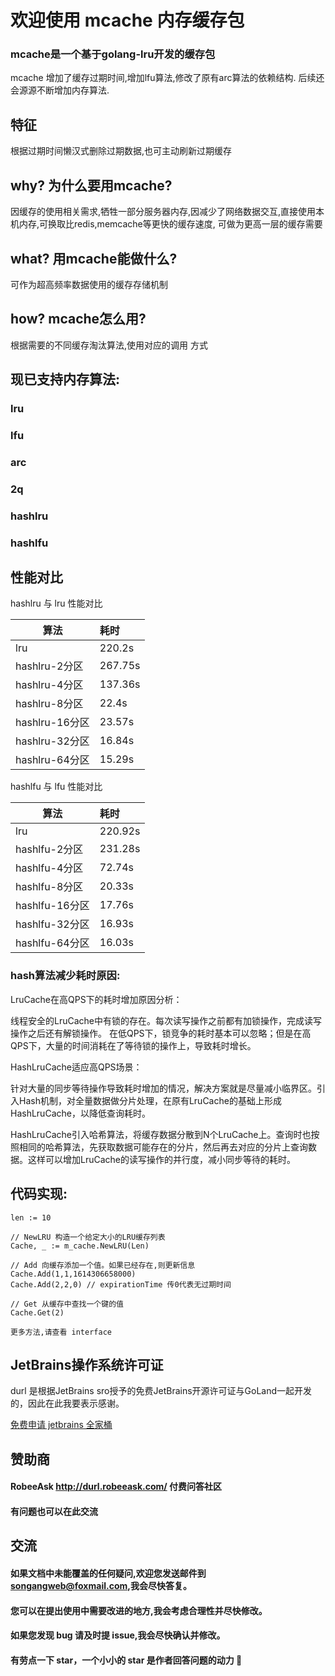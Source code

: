 # 欢迎使用 mcache 内存缓存包

### mcache是一个基于golang-lru开发的缓存包

mcache 增加了缓存过期时间,增加lfu算法,修改了原有arc算法的依赖结构.
后续还会源源不断增加内存算法.

## 特征
根据过期时间懒汉式删除过期数据,也可主动刷新过期缓存

## why? 为什么要用mcache?
因缓存的使用相关需求,牺牲一部分服务器内存,因减少了网络数据交互,直接使用本机内存,可换取比redis,memcache等更快的缓存速度,
可做为更高一层的缓存需要

## what? 用mcache能做什么?
可作为超高频率数据使用的缓存存储机制
  
## how? mcache怎么用?
根据需要的不同缓存淘汰算法,使用对应的调用 方式


## 现已支持内存算法:
### lru
### lfu
### arc
### 2q
### hashlru
### hashlfu

## 性能对比
hashlru 与 lru 性能对比

算法            | 耗时
-------------  | :-------------
lru            | 220.2s
hashlru-2分区   | 267.75s
hashlru-4分区   | 137.36s
hashlru-8分区   | 22.4s
hashlru-16分区  | 23.57s
hashlru-32分区  | 16.84s
hashlru-64分区  | 15.29s

hashlfu 与 lfu 性能对比

算法            | 耗时
-------------  | :-------------
lru            | 220.92s
hashlfu-2分区   | 231.28s
hashlfu-4分区   | 72.74s
hashlfu-8分区   | 20.33s
hashlfu-16分区  | 17.76s
hashlfu-32分区  | 16.93s
hashlfu-64分区  | 16.03s

### hash算法减少耗时原因:
LruCache在高QPS下的耗时增加原因分析：

线程安全的LruCache中有锁的存在。每次读写操作之前都有加锁操作，完成读写操作之后还有解锁操作。 在低QPS下，锁竞争的耗时基本可以忽略；但是在高QPS下，大量的时间消耗在了等待锁的操作上，导致耗时增长。

HashLruCache适应高QPS场景：

针对大量的同步等待操作导致耗时增加的情况，解决方案就是尽量减小临界区。引入Hash机制，对全量数据做分片处理，在原有LruCache的基础上形成HashLruCache，以降低查询耗时。

HashLruCache引入哈希算法，将缓存数据分散到N个LruCache上。查询时也按照相同的哈希算法，先获取数据可能存在的分片，然后再去对应的分片上查询数据。这样可以增加LruCache的读写操作的并行度，减小同步等待的耗时。

## 代码实现:    
    
    len := 10  
    
    // NewLRU 构造一个给定大小的LRU缓存列表
    Cache, _ := m_cache.NewLRU(Len)

    // Add 向缓存添加一个值。如果已经存在,则更新信息
    Cache.Add(1,1,1614306658000)
    Cache.Add(2,2,0) // expirationTime 传0代表无过期时间

    // Get 从缓存中查找一个键的值
    Cache.Get(2)

    更多方法,请查看 interface

## JetBrains操作系统许可证

durl 是根据JetBrains sro授予的免费JetBrains开源许可证与GoLand一起开发的，因此在此我要表示感谢。

[免费申请 jetbrains 全家桶](https://zhuanlan.zhihu.com/p/264139984?utm_source=wechat_session)

## 赞助商
#### RobeeAsk http://durl.robeeask.com/  付费问答社区
#### 有问题也可以在此交流

## 交流
#### 如果文档中未能覆盖的任何疑问,欢迎您发送邮件到<songangweb@foxmail.com>,我会尽快答复。
#### 您可以在提出使用中需要改进的地方,我会考虑合理性并尽快修改。
#### 如果您发现 bug 请及时提 issue,我会尽快确认并修改。
#### 有劳点一下 star，一个小小的 star 是作者回答问题的动力 🤝
